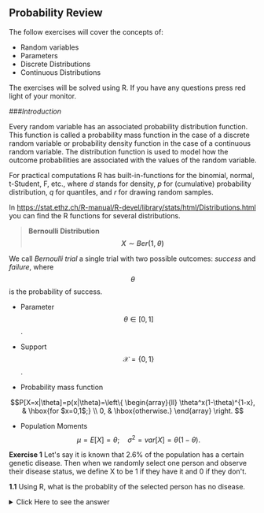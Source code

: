 

## Probability Review


The follow exercises will cover the concepts of:

* Random variables
* Parameters
* Discrete Distributions
* Continuous Distributions



The exercises will be solved using R. If you have any questions press red light of your monitor.


###*Introduction*

Every random variable has an associated probability distribution function. This
function is called a probability mass function in the case of a discrete random
variable or probability density function in the case of a continuous random
variable. The distribution function is used to model how the outcome
probabilities are associated with the values of the random variable.



For practical computations R has built-in-functions for the binomial,
normal, t-Student, F, etc.,  where _d_ stands for density, _p_ for (cumulative) probability distribution, _q_ for quantiles, and _r_ for drawing
random samples.


In <https://stat.ethz.ch/R-manual/R-devel/library/stats/html/Distributions.html> you can find the R functions for several distributions.

> **Bernoulli Distribution $$X \sim Ber(1,\theta)$$**

We call _Bernoulli trial_ a single trial with
two possible outcomes: _success_ and _failure_, where $$\theta$$ is the probability of success.

* Parameter $$\theta\in[0,1]$$.


* Support $$\mathcal{X}=\{0,1\}$$.

* Probability mass function

$$P[X=x|\theta]=p(x|\theta)=\left\{
  \begin{array}{ll}
    \theta^x(1-\theta)^{1-x}, & \hbox{for $x=0,1$;} \\
    0, & \hbox{otherwise.}
  \end{array}
\right.
$$

* Population Moments
$$\mu=E[X]=\theta; \quad \sigma^2=var[X]=\theta(1-\theta).$$



**Exercise 1**   Let's say it is known that 2.6% of the population has a certain genetic disease. Then when we randomly
select one person and observe their disease status, we define X to be 1 if they have it and 0 if they don't. 

**1.1** Using R, what is the probablity of the selected person has no disease.

<details><summary>Click Here to see the answer</summary><p>

```r
dbinom(0,1,0.026)
```

**1.2** Plot the probability mass function (pmf) of this distribution

<details><summary>Click Here to see the answer</summary><p>
```r
  prob<-c(dbinom(0,1,0.026),dbinom(1,1,0.026))
  barplot(prob,ylab="P(X=k)",names.arg=c(0,1), width=1,xlim=c(0,4),ylim=c(0,1), main="Probability   mass function Ber(0.026)")
```




> **Binomial Distribution  $$X\sim Bin(n,\theta)$$**

The random variable which counts the number of successes in $$n$$ independent and identical
Bernoulli trials is called Binomial random variable.

The binomial distribution describes the behavior of a count variable $X$ if the following conditions apply:


1 The number of events $$n$$ is fixed.\\
2 Each observation is independent.\\
3 Each observation represents one of two outcomes (_success_ or _failure_).\\
4: The probability of _success_ $$\theta$$ is the same for each outcome.\\


* Parameter $$\theta\in[0,1]$$

* Support $$\mathcal{X}=\{0,1,...,n\}$$


* Probability mass function 
$$P[X=x|\theta]=p(x|\theta)=\left\{
  \begin{array}{ll}
   {n\choose x}\theta^x(1-\theta)^{n-x}, & \hbox{for $x\in S$;} \\
    0, & \hbox{otherwise.}
  \end{array}
\right.
$$


* Population Moments $$\mu=E[X]=n\theta,\quad \sigma^2=var[X]=n\theta(1-\theta).$$


**Exercise 2.** Suppose that for certain microRNA of size 20 the probability of a purine is binomially distributed with probability 0.7.

**2.1** What is the probability of having 14 purines?

**2.2** What is the probability of less than or equal to 14 purines?

**2.3** What is the probability of strictly more than 10 purines?

**2.4** How many purines do you expect? In other words: What is the mean of the distribution?

**2.5** What is the standard deviation of the distribution?

<details><summary>Click Here to see the answer</summary><p>

```r
#a)
dbinom(14,20,0.7)

#b)
pbinom(14,20,0.7)

#c)
1-pbinom(10,20,0.7)

#d)
mean_10<-20*0.7

#e)
sqrt(20*0.7*0.3)
```

**Exercise 3.** What probability does this R code represent: pbinom(15,20,0.7)-pbinom(10,20,0.7)+dbinom(10,20,0.7)


<details><summary>Click Here to see the answer</summary><p>

```r
# P(10<=X<=20)
```


> **Normal Distribution $$X \sim N(\mu,\sigma)$$**



* Parameters $$\mu\in \Re, \sigma>0$$, where $$\mu$$ is a location parameter and $$\sigma$$ is a scale parameter.

* Support $$x \in \Re$$

* Density distribution $$f_X(x)=\frac{1}{\sqrt{2\pi}\sigma}e^{-\frac{1}{2\sigma^2}(x-\mu)^2},\quad -\infty<x<+\infty.$$


* Population Moments
$$E[X]=\mu,\quad var[X]=\sigma^2.$$


**Exercise 4.** The distribution of the expression values of the ALL patients on the Zyxin gene are distributed according to N(1.6; 0.42).

**4.1** Compute the probability that the expression values are smaller than 1.2?

**4.2** What is the probability that the expression values are between 1.2 and 2.0?

**4.3** What is the 15th quantile of that distribution. What does it mean?


<details><summary>Click Here to see the answer</summary><p>
```r
#a)
pnorm(1.2,1.6,0.42)

#b)
pnorm(2,1.6,0.42)-pnorm(1.2,1.6,0.42)

#c)
qnorm(0.15,1.6,0.42)
```
</p></details>
<br/>
<br/>

All normal distributions can be converted into the standard normal curve by subtracting the mean and dividing by the standard deviation: 

<details><summary>Click Here to see the answer</summary><p>
$$ Z=\frac{X-\mu}{\sigma}$$

</p></details>
<br/>
<br/>
  
    

then $Z$ has a Normal(0, 1) distribution. Such $Z$ is called a __standard normal random variable__.  The scale of $Z$ has no units and it is called the standardized scale. 


**Exercise 5.** Given a sample 0.12, 0.24, 0.01, 0.16, 0.18, 0.55,0.89, 1.00, 1.45 and 2.5 corresponding to intensity levels of one gene from 5 DNA chips.

Analyze the distribution considering normality using density function
in R and construct a normal QQ-plot to check for normality. Apply a
log2 transformation and repeat the analysis. Use the qqnorm() and
qqline() functions to get the normal QQ plot. Compare your results.

<details><summary>Click Here to see the answer</summary><p>
```r
set<-c(0.12, 0.24, 0.01, 0.16, 0.18, 0.55,0.89, 1.00, 1.45,
2.5)

qqnorm(set)
qqline(set)
```
</p></details>
<br/>
<br/>


## **Maximum Likelihood Estimation**


>Likelihood function is the function of the parameters given the data. The principle of maximum likelihood estimation is that somewhere on the range of parameter values, the likelihood function hits a maximum value. The parameter values for which the likelihood function obtains its maximum are called the maximum likelihood estimates for the parameters.


**Exercise 6**  A common use of maximum likelihood estimation in genetics is to estimate parameters for the [Hardy Weinberg Equilibrium](https://www.nature.com/scitable/definition/hardy-weinberg-equation-299) model for the distribution of genotypes in a population at equilibrium. In a given population gene pool, for a two allele gene locus, alleles A and a are at frequencies p and q, respectively. According to Hardy Weinberg equilibrium the genetic frequencies of genotypes are modeled by the simple equation: $p^2+2pq+q^2=1$.


  AA  |  Aa  |  aa
------|------|------
  p^2 |  2pq |  q^2
  
  The likelihood for this follows a [multinomial probability distribution](https://en.wikipedia.org/wiki/Multinomial_distribution) that we can model, where parameter theta,$\theta=p$ (and therefore $1-\theta=q$, theta between 0 and 1).


**6.1** Obtain the log likelihood function.

<details><summary>Click Here to see the answer</summary><p>
$$L(\theta) \propto \theta^{2n_{AA}}(2\theta(\theta))^{n_{Aa}}(1-\theta)^{2n_{aa}} $$

Letting n1=nAA and n2=nAa and n3=naa and logarithms (does not matter which base):

$$ log L(\theta)=2n_1log(\theta)+n_2log(2\theta(1-\theta))+2n_3log(1-\theta)$$

Eliminating the multiplicative term:

$$Log(\theta)=2n_1log(\theta)+n_2log(2)+n_2log(\theta)+n_2log(1-\theta)+2n_3log(1-\theta)$$


To analytically solve for the maximum likelihood take the first derivative of this (which we designate with a lowercase letter "l" prime):

$$  I'(\theta)=2n_1/\theta+n_2/\theta-n_2/(1-\theta) -2n_3/(1-\theta)$$
To find the value of theta that maximizes the above we could solve it
analytically (which is not hard in this case, but with other models is often analytically impossible) by setting $l'(\theta) =0$ and solving for theta, or we can solve it using R and finding the maximum value of the likelihood function over a grid of theta values, which is very simple.
</p></details>
<br/>
<br/>

**6.2** Suppose we collect data from a population sample of 500 (assume the
population obeys Hardy Weinberg equilibrium) and obtain the data in Table:

Genotype  |  Data  | Variable
----------|--------|----------
AA        |   134  | n_1
Aa        |   266  | n_2
aa        |   100  | n_3


Program R to solve for the maximum likelihood estimate of theta given
this data.

<details><summary>Click Here to see the answer</summary><p>

```r
#Create a grid of theta values
theta<-1:1000/1000

#Create a data vector to store (log)likelihood values
lik<-vector(length=1000)

#Enter data
n1<-134
n2<-266
n3<-100

#Given data, evaluate log likelihood
for(i in 1:1000){
 lik[i]<-2*n1*log(theta[i])+n2*log(2)+n2*log(theta[i])+
  n2*log(1-theta[i])+2*n3*log(1-theta[i])}


# Use which function to determine max value of lik

which(lik==max(lik))

lik[534]

#MLE value for theta (corresponding vector index to lik[534])
theta[534]
```
</p></details>
<br/>
<br/>

**6.3** Plot the results

<details><summary>Click Here to see the answer</summary><p>
```r
plot(theta,lik,xlab="theta",ylab="log likelihood",
main="MLE estimation for theta")
abline(v=theta[534],lty=2)
legend(x=0.54,y=-2000,legend="MLE theta=0.534")
```
</p></details>
<br/>
<br/>






